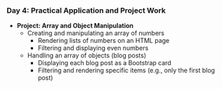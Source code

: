 ### Day 4: Practical Application and Project Work

- **Project: Array and Object Manipulation**
    - Creating and manipulating an array of numbers
        - Rendering lists of numbers on an HTML page
        - Filtering and displaying even numbers
    - Handling an array of objects (blog posts)
        - Displaying each blog post as a Bootstrap card
        - Filtering and rendering specific items (e.g., only the first blog post)